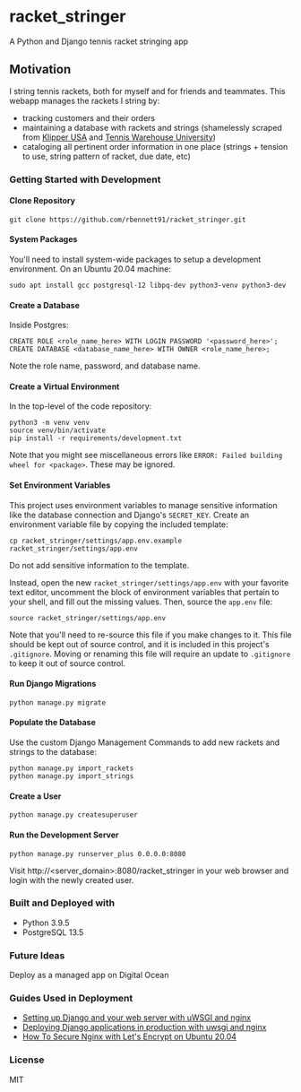 # racket_stringer
A Python and Django tennis racket stringing app

## Motivation
I string tennis rackets, both for myself and for friends and teammates. This webapp manages the rackets I string by:
* tracking customers and their orders
* maintaining a database with rackets and strings (shamelessly scraped from [Klipper USA](https://klipperusa.com/) and [Tennis Warehouse University](http://twu.tennis-warehouse.com))
* cataloging all pertinent order information in one place (strings + tension to use, string pattern of racket, due date, etc)

### Getting Started with Development

#### Clone Repository
```
git clone https://github.com/rbennett91/racket_stringer.git
```

#### System Packages
You'll need to install system-wide packages to setup a development environment. On an Ubuntu 20.04 machine:
```
sudo apt install gcc postgresql-12 libpq-dev python3-venv python3-dev
```

#### Create a Database
Inside Postgres:
```
CREATE ROLE <role_name_here> WITH LOGIN PASSWORD '<password_here>';
CREATE DATABASE <database_name_here> WITH OWNER <role_name_here>;
```

Note the role name, password, and database name.

#### Create a Virtual Environment
In the top-level of the code repository:
```
python3 -m venv venv
source venv/bin/activate
pip install -r requirements/development.txt
```

Note that you might see miscellaneous errors like `ERROR: Failed building wheel for <package>`. These may be ignored.

#### Set Environment Variables
This project uses environment variables to manage sensitive information like the database connection and Django's `SECRET_KEY`. Create an environment variable file by copying the included template:
```
cp racket_stringer/settings/app.env.example racket_stringer/settings/app.env
```

Do not add sensitive information to the template.

Instead, open the new `racket_stringer/settings/app.env` with your favorite text editor, uncomment the block of environment variables that pertain to your shell, and fill out the missing values. Then, source the `app.env` file:

```
source racket_stringer/settings/app.env
```

Note that you'll need to re-source this file if you make changes to it. This file should be kept out of source control, and it is included in this project's `.gitignore`. Moving or renaming this file will require an update to `.gitignore` to keep it out of source control.

#### Run Django Migrations
```
python manage.py migrate
```

#### Populate the Database
Use the custom Django Management Commands to add new rackets and strings to the database:
```
python manage.py import_rackets
python manage.py import_strings
```

#### Create a User
```
python manage.py createsuperuser
```

#### Run the Development Server
```
python manage.py runserver_plus 0.0.0.0:8080
```

Visit http://<server_domain>:8080/racket_stringer in your web browser and login with the newly created user.

### Built and Deployed with
* Python 3.9.5
* PostgreSQL 13.5

### Future Ideas
Deploy as a managed app on Digital Ocean

### Guides Used in Deployment
* [Setting up Django and your web server with uWSGI and nginx](https://uwsgi-docs.readthedocs.io/en/latest/tutorials/Django_and_nginx.html)
* [Deploying Django applications in production with uwsgi and nginx](https://medium.com/all-about-django/deploying-django-applications-in-production-with-uwsgi-and-nginx-78aac8c0f735)
* [How To Secure Nginx with Let's Encrypt on Ubuntu 20.04](https://www.digitalocean.com/community/tutorials/how-to-secure-nginx-with-let-s-encrypt-on-ubuntu-20-04)

### License
MIT
